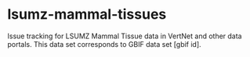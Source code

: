 # lsumz-mammal-tissues
Issue tracking for LSUMZ Mammal Tissue data in VertNet and other data portals. This data set corresponds to GBIF data set [gbif id].
